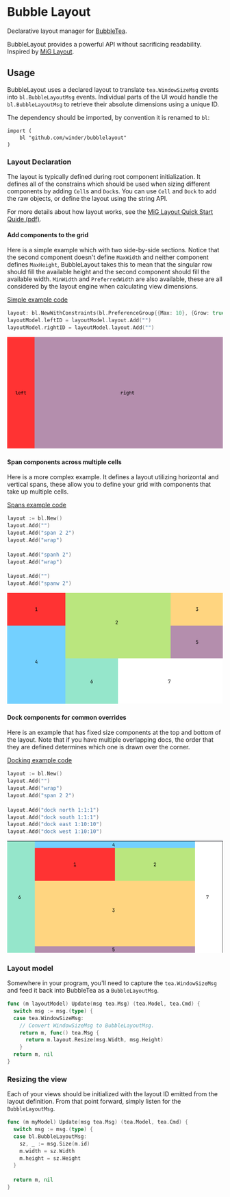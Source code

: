 Bubble Layout
=============

Declarative layout manager for [BubbleTea](https://github.com/charmbracelet/bubbletea/).

BubbleLayout provides a powerful API without sacrificing readability. Inspired by [MiG Layout](http://miglayout.com/).

## Usage

BubbleLayout uses a declared layout to translate `tea.WindowSizeMsg` events into `bl.BubbleLayoutMsg` events. Individual parts of the UI would handle the `bl.BubbleLayoutMsg` to retrieve their absolute dimensions using a unique ID.

The dependency should be imported, by convention it is renamed to `bl`:
```
import (
    bl "github.com/winder/bubblelayout"
)
```

### Layout Declaration

The layout is typically defined during root component initialization. It defines all of the constrains which should be used when sizing different components by adding `Cell`s and `Dock`s. You can use `Cell` and `Dock` to add the raw objects, or define the layout using the string API.

For more details about how layout works, see the [MiG Layout Quick Start Quide (pdf)](http://www.miglayout.com/mavensite/docs/QuickStart.pdf).

#### **Add** components to the grid
Here is a simple example which with two side-by-side sections. Notice that the second component doesn't define `MaxWidth` and neither component defines `MaxHeight`, BubbleLayout takes this to mean that the singular row should fill the available height and the second component should fill the available width. `MinWidth` and `PreferredWidth` are also available, these are all considered by the layout engine when calculating view dimensions.

[Simple example code](./examples/simple/main.go)

```go
layout: bl.NewWithConstraints(bl.PreferenceGroup{{Max: 10}, {Grow: true}}, nil),
layoutModel.leftID = layoutModel.layout.Add("")
layoutModel.rightID = layoutModel.layout.Add("")
```

![Simple example image](./examples/simple/simple.png)

#### **Span** components across multiple cells
Here is a more complex example. It defines a layout utilizing horizontal and vertical spans, these allow you to define your grid with components that take up multiple cells.

[Spans example code](./examples/spans/main.go)

```go
layout := bl.New()
layout.Add("")
layout.Add("span 2 2")
layout.Add("wrap")

layout.Add("spanh 2")
layout.Add("wrap")

layout.Add("")
layout.Add("spanw 2")
```

![Spans example image](./examples/spans/spans.png)

#### **Dock** components for common overrides

Here is an example that has fixed size components at the top and bottom of the layout. Note that if you have multiple overlapping docs, the order that they are defined determines which one is drawn over the corner.

[Docking example code](./examples/docking/main.go)

```go
layout := bl.New()
layout.Add("")
layout.Add("wrap")
layout.Add("span 2 2")

layout.Add("dock north 1:1:1")
layout.Add("dock south 1:1:1")
layout.Add("dock east 1:10:10")
layout.Add("dock west 1:10:10")
```

![Docking example image](./examples/docking/docking.png)

### Layout model

Somewhere in your program, you'll need to capture the `tea.WindowSizeMsg` and feed it back into BubbleTea as a `BubbleLayoutMsg`.

```go
func (m layoutModel) Update(msg tea.Msg) (tea.Model, tea.Cmd) {
  switch msg := msg.(type) {
  case tea.WindowSizeMsg:
    // Convert WindowSizeMsg to BubbleLayoutMsg.
    return m, func() tea.Msg {
      return m.layout.Resize(msg.Width, msg.Height)
    }
  return m, nil
}
```

### Resizing the view

Each of your views should be initialized with the layout ID emitted from the layout definition. From that point forward, simply listen for the `BubbleLayoutMsg`.

```go
func (m myModel) Update(msg tea.Msg) (tea.Model, tea.Cmd) {
  switch msg := msg.(type) {
  case bl.BubbleLayoutMsg:
    sz, _ := msg.Size(m.id)
    m.width = sz.Width
    m.height = sz.Height
  }

  return m, nil
}
```
